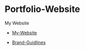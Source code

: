 # Portfolio-Website
My Website

- [My-Website](https://christine1810.github.io/Portfolio-Website/index.html)

- [Brand-Guidlines](https://github.com/christine1810/Portfolio-Website/blob/master/Brand%20Guidlines.pdf)
